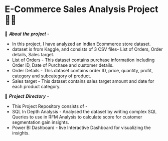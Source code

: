 # E-Commerce Sales Analysis Project 👩‍💻

🎯 𝑨𝒃𝒐𝒖𝒕 𝒕𝒉𝒆 𝒑𝒓𝒐𝒋𝒆𝒄𝒕 - 

- In this project, I have analyzed an Indian Ecommerce store dataset.
- dataset is from Kaggle, and consists of 3 CSV files- List of Orders, Order details, Sales target.
- List of Orders - This dataset contains purchase information including Order ID, Date of Purchase and customer details.
- Order Details - This dataset contains order ID, price, quantity, profit, category and subcategory of product. 
- Sales target - This dataset contains sales target amount and date for each product category.


🎯 𝑷𝒓𝒐𝒋𝒆𝒄𝒕 𝑫𝒊𝒓𝒆𝒄𝒕𝒐𝒓𝒚 - 

- This Project Repository consists of - 
- SQL In Depth Analysis - Analysed the dataset by writing complex SQL Queries to use in RFM Analysis to calculate score for customer segmentation gain insights.
- Power BI Dashboard - live Interactive Dashboard for visualizing the insights.
